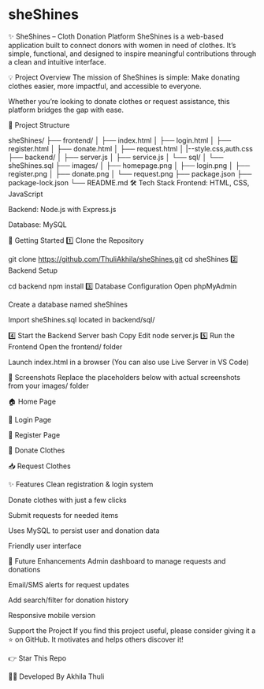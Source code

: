 # sheShines
✨ SheShines – Cloth Donation Platform
SheShines is a web-based application built to connect donors with women in need of clothes. It’s simple, functional, and designed to inspire meaningful contributions through a clean and intuitive interface.

💡 Project Overview
The mission of SheShines is simple:
Make donating clothes easier, more impactful, and accessible to everyone.

Whether you’re looking to donate clothes or request assistance, this platform bridges the gap with ease.

📁 Project Structure

sheShines/
├── frontend/
│   ├── index.html
│   ├── login.html
│   ├── register.html
│   ├── donate.html
│   ├── request.html
│   |--style.css,auth.css
├── backend/
│   ├── server.js
│   ├── service.js
│   └── sql/
│       └── sheShines.sql
├── images/
│   ├── homepage.png
│   ├── login.png
│   ├── register.png
│   ├── donate.png
│   └── request.png
├── package.json
├── package-lock.json
└── README.md
🛠️ Tech Stack
Frontend: HTML, CSS, JavaScript

Backend: Node.js with Express.js

Database: MySQL

🚀 Getting Started
1️⃣ Clone the Repository

git clone https://github.com/ThuliAkhila/sheShines.git
cd sheShines
2️⃣ Backend Setup

cd backend
npm install
3️⃣ Database Configuration
Open phpMyAdmin

Create a database named sheShines

Import sheShines.sql located in backend/sql/

4️⃣ Start the Backend Server
bash
Copy
Edit
node server.js
5️⃣ Run the Frontend
Open the frontend/ folder

Launch index.html in a browser
(You can also use Live Server in VS Code)

📸 Screenshots
Replace the placeholders below with actual screenshots from your images/ folder

🏠 Home Page

🔐 Login Page

📝 Register Page

👗 Donate Clothes

📥 Request Clothes

✨ Features
Clean registration & login system

Donate clothes with just a few clicks

Submit requests for needed items

Uses MySQL to persist user and donation data

Friendly user interface

🔮 Future Enhancements
Admin dashboard to manage requests and donations

Email/SMS alerts for request updates

Add search/filter for donation history

Responsive mobile version

 Support the Project
If you find this project useful, please consider giving it a ⭐️ on GitHub. It motivates and helps others discover it!

👉 Star This Repo

👩‍💻 Developed By
Akhila Thuli

